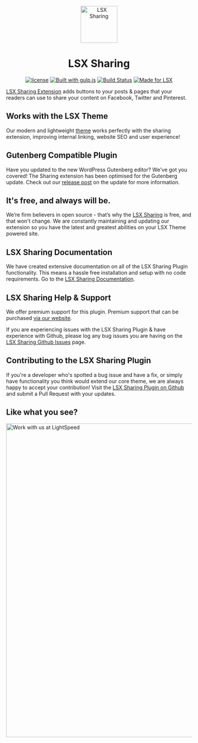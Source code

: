<p align="center"><a target="_blank" href="https://lsx.lsdev.biz/"><img width="100px;" src="https://lsx.lsdev.biz/wp-content/uploads/2019/06/sharing_blue.svg" alt="LSX Sharing"></a>
</p>
<h1 align="center">LSX Sharing</h1>

<p align="center">
    <a href="https://www.gnu.org/licenses/gpl-3.0.en.html"><img src="https://poser.pugx.org/woocommerce/woocommerce/license" alt="license"></a>
    <a href="http://gulpjs.com/"><img src="https://img.shields.io/badge/built%20with-gulp.js-green.svg" alt="Built with gulp.js"></a> 
    <a href="https://travis-ci.org/lightspeeddevelopment/lsx-sharing"><img src="https://travis-ci.org/lightspeeddevelopment/lsx-sharing.svg?branch=master" alt="Build Status"></a>
    <a href="https://lsx.lsdev.biz/"><img src="https://lsx.lsdev.biz/wp-content/uploads/2019/06/Designed-for-LSX-Theme-blue.png" alt="Made for LSX"></a>
</p>

[LSX Sharing Extension](https://lsx.lsdev.biz/extensions/sharing/) adds buttons to your posts & pages that your readers can use to share your content on Facebook, Twitter and Pinterest.

## Works with the LSX Theme
Our modern and lightweight [theme](https://lsx.lsdev.biz/) works perfectly with the sharing extension, improving internal linking, website SEO and user experience! 

## Gutenberg Compatible Plugin
Have you updated to the new WordPress Gutenberg editor? We've got you covered! The Sharing extension has been optimised for the Gutenberg update. Check out our [release post](https://lsx.lsdev.biz/lsx-blocks-available-on-wordpress-org/) on the update for more information.

## It's free, and always will be.
We’re firm believers in open source - that’s why the [LSX Sharing](https://lsx.lsdev.biz/extensions/sharing/) is free, and that won't change. We are constantly maintaining and updating our extension so you have the latest and greatest abilities on your LSX Theme powered site. 

## LSX Sharing Documentation

We have created extensive documentation on all of the LSX Sharing Plugin functionality. This means a hassle free installation and setup with no code requirements. Go to the [LSX Sharing Documentation](https://lsx.lsdev.biz/documentation/lsx-sharing/).

## LSX Sharing Help & Support

We offer premium support for this plugin. Premium support that can be purchased [via our website](https://www.lsdev.biz/services/support/).

If you are experiencing issues with the LSX Sharing Plugin & have experience with Github, please log any bug issues you are having on the [LSX Sharing Github Issues](https://github.com/lightspeeddevelopment/lsx-sharing/issues/) page.

## Contributing to the LSX Sharing Plugin

If you're a developer who's spotted a bug issue and have a fix, or simply have functionality you think would extend our core theme, we are always happy to accept your contribution! Visit the [LSX Sharing Plugin on Github](https://github.com/lightspeeddevelopment/lsx-sharing) and submit a Pull Request with your updates.

## Like what you see?

<a href="https://www.lsdev.biz/contact/"><img src="https://www.lsdev.biz/wp-content/uploads/2020/02/work-with-lightspeed.png" width="850" alt="Work with us at LightSpeed"></a>
